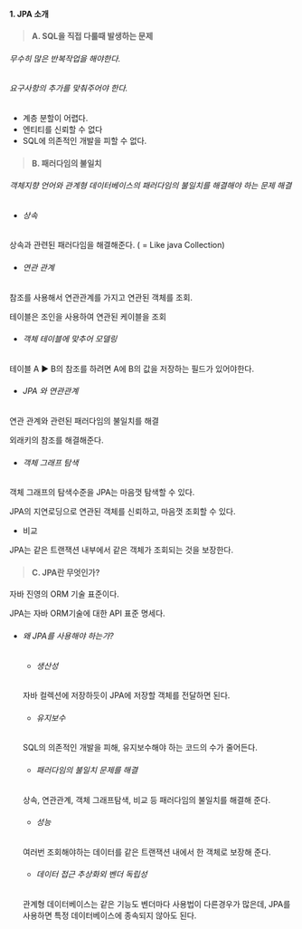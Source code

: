 #### 1.  JPA 소개


> #### A. SQL을 직접 다룰때 발생하는 문제

###### 무수히 많은 반복작업을 해야한다.

###### 요구사항의 추가를 맞춰주어야 한다.

* 계층 분할이 어렵다.
* 엔티티를 신뢰할 수 없다
* SQL에 의존적인 개발을 피할 수 없다.



> #### B. 패러다임의 불일치

###### 객체지향 언어와 관계형 데이터베이스의 패러다임의 불일치를 해결해야 하는 문제 해결

* ###### 상속

상속과 관련된 패러다임을 해결해준다. ( = Like java Collection)

* ###### 연관 관계

참조를 사용해서 연관관계를 가지고 연관된 객체를 조회.

테이블은 조인을 사용하여 연관된 케이블을 조회

* ###### 객체 테이블에 맞추어 모델링

테이블 A :arrow_forward: B의 참조를 하려면  A에 B의 값을 저장하는 필드가 있어야한다.

* ###### JPA 와 연관관계

연관 관계와 관련된 패러다임의 불일치를 해결

외래키의 참조를 해결해준다.



* ###### 객체 그래프 탐색

객체 그래프의 탐색수준을 JPA는 마음껏 탐색할 수 있다.

JPA의 지연로딩으로 연관된 객체를 신뢰하고, 마음껏 조회할 수 있다.

* 비교

JPA는 같은 트랜잭션 내부에서 같은 객체가 조회되는 것을 보장한다.



> #### C. JPA란 무엇인가?

자바 진영의 ORM 기술 표준이다.

JPA는 자바 ORM기술에 대한 API 표준 명세다.

* ###### 왜 JPA를 사용해야 하는가?

  * ###### 생산성

  자바 컬렉션에 저장하듯이 JPA에 저장할 객체를 전달하면 된다.

  * ###### 유지보수

  SQL의 의존적인 개발을 피해, 유지보수해야 하는 코드의 수가 줄어든다.

  * ###### 패러다임의 불일치 문제를 해결

  상속, 연관관계, 객체 그래프탐색, 비교 등 패러다임의 불일치를 해결해 준다.

  * ###### 성능

  여러번 조회해야하는 데이터를 같은 트랜잭션 내에서 한 객체로 보장해 준다.

  * ###### 데이터 접근 추상화외 벤더 독립성

  관계형 데이터베이스는 같은 기능도 벤더마다 사용법이 다른경우가 많은데, JPA를 사용하면 특정 데이터베이스에 종속되지 않아도 된다.











